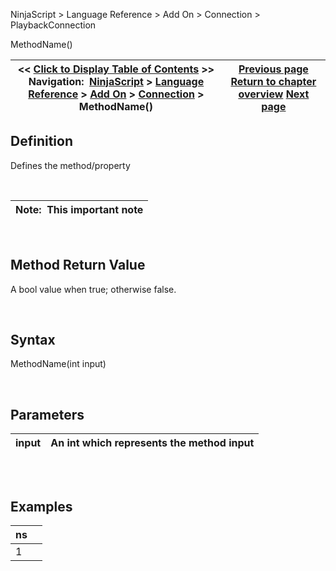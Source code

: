 ﻿


NinjaScript \> Language Reference \> Add On \> Connection \> PlaybackConnection






















MethodName()







| \<\< [Click to Display Table of Contents](playbackconnection.md) \>\> **Navigation:**     [NinjaScript](ninjascript-1.md) \> [Language Reference](language_reference_wip-1.md) \> [Add On](add_on-1.md) \> [Connection](connection_class-1.md) \> MethodName() | [Previous page](reloadallhistoricaldata-1.md) [Return to chapter overview](connection_class-1.md) [Next page](iinstrumentprovider_interface-1.md) |
| --- | --- |











## Definition


Defines the method/property


 




| Note:  This important note |
| --- |



 


## Method Return Value


A bool value when true; otherwise false.


 


## Syntax


MethodName(int input)


 


## Parameters




| input | An int which represents the method input |
| --- | --- |



## 


 


## Examples




| ns | |
| --- | --- |
| 1 |  |









